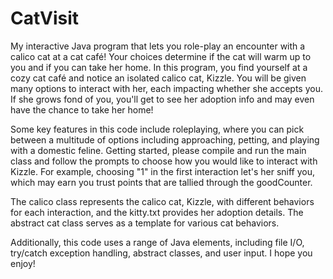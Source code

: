 # CatVisit
My interactive Java program that lets you role-play an encounter with a calico cat at a cat café! Your choices determine if the cat will warm up to you and if you can take her home.
In this program, you find yourself at a cozy cat café and notice an isolated calico cat, Kizzle. You will be given many options to interact with her, each impacting whether she accepts you. 
If she grows fond of you, you'll get to see her adoption info and may even have the chance to take her home!

Some key features in this code include roleplaying, where you can pick between a multitude of options including approaching, petting, and playing with a domestic feline.
Getting started, please compile and run the main class and follow the prompts to choose how you would like to interact with Kizzle. 
For example, choosing "1" in the first interaction let's her sniff you, which may earn you trust points that are tallied through the goodCounter.

The calico class represents the calico cat, Kizzle, with different behaviors for each interaction, and the kitty.txt provides her adoption details.
The abstract cat class serves as a template for various cat behaviors.

Additionally, this code uses a range of Java elements, including file I/O, try/catch exception handling, abstract classes, and user input.
I hope you enjoy! 





